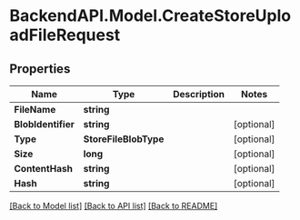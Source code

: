 # BackendAPI.Model.CreateStoreUploadFileRequest

## Properties

Name | Type | Description | Notes
------------ | ------------- | ------------- | -------------
**FileName** | **string** |  | 
**BlobIdentifier** | **string** |  | [optional] 
**Type** | **StoreFileBlobType** |  | [optional] 
**Size** | **long** |  | [optional] 
**ContentHash** | **string** |  | [optional] 
**Hash** | **string** |  | [optional] 

[[Back to Model list]](../README.md#documentation-for-models) [[Back to API list]](../README.md#documentation-for-api-endpoints) [[Back to README]](../README.md)

